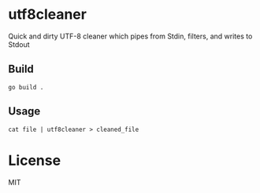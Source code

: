 # utf8cleaner

Quick and dirty UTF-8 cleaner which pipes from Stdin, filters, and writes to Stdout

## Build

`go build .`

## Usage

`cat file | utf8cleaner > cleaned_file`

# License

MIT

